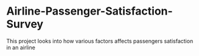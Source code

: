# Airline-Passenger-Satisfaction-Survey
This project looks into how various factors affects passengers satisfaction in an airline 
